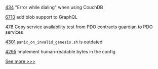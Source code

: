 
[434](https://github.com/hyperledger-labs/fablo/issues/434) "Error while dialing" when using CouchDB

[6710](https://github.com/hyperledger/besu/issues/6710) add blob support to GraphQL

[476](https://github.com/hyperledger-labs/private-data-objects/issues/476) Copy service availability test from PDO contracts guardian to PDO services

[4301](https://github.com/hyperledger/iroha/issues/4301) `panic_on_invalid_genesis.sh` is outdated

[4295](https://github.com/hyperledger/iroha/issues/4295) Implement human-readable bytes in the config


[See more >>>](https://start-here.hyperledger.org/issues)
